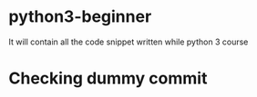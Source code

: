 # python3-beginner
It will contain all the code snippet written while python 3 course 
# Checking dummy commit
